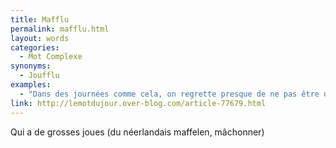 ```yaml
---
title: Mafflu
permalink: mafflu.html
layout: words
categories:
  - Mot Complexe
synonyms:
  - Joufflu
examples:
  - "Dans des journées comme cela, on regrette presque de ne pas être un bovidé mafflu."
link: http://lemotdujour.over-blog.com/article-77679.html
---
```


Qui a de grosses joues (du néerlandais maffelen, mâchonner)
